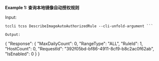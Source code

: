 **Example 1: 查询本地镜像自动授权规则**



Input: 

```
tccli tcss DescribeImageAutoAuthorizedRule --cli-unfold-argument ```

Output: 
```
{
    "Response": {
        "MaxDailyCount": 0,
        "RangeType": "ALL",
        "RuleId": 1,
        "HostCount": 0,
        "RequestId": "392f05bd-bf86-4911-8cf9-b8c2ac0f62ab",
        "IsEnabled": 0
    }
}
```

